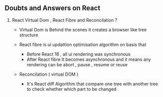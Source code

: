 ## Doubts and Answers on React  

1. React Virtual Dom , React Fibre and Reconcilation ? 
    
    - Virtual Dom is Behind the scenes it creates a browser like tree structure

    - React fibre is ui updattion optimisation algorithm on basis that 
        - Before React 16 , all ui rendering was synchronous
        - After React fibre It becomes asynchronous and it means any rendering can be abort , pause , resume or reuse 

    - Reconcilation ( virtual DOM )
        - It's React diff Algorithm that compare one tree with another tree to check whether which part to be changed
    